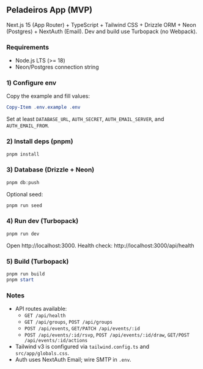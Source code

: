 ## Peladeiros App (MVP)

Next.js 15 (App Router) + TypeScript + Tailwind CSS + Drizzle ORM + Neon (Postgres) + NextAuth (Email). Dev and build use Turbopack (no Webpack).

### Requirements
- Node.js LTS (>= 18)
- Neon/Postgres connection string

### 1) Configure env

Copy the example and fill values:

```powershell
Copy-Item .env.example .env
```

Set at least `DATABASE_URL`, `AUTH_SECRET`, `AUTH_EMAIL_SERVER`, and `AUTH_EMAIL_FROM`.

### 2) Install deps (pnpm)

```powershell
pnpm install
```

### 3) Database (Drizzle + Neon)

```powershell
pnpm db:push
```

Optional seed:

```powershell
pnpm run seed
```

### 4) Run dev (Turbopack)

```powershell
pnpm run dev
```

Open http://localhost:3000. Health check: http://localhost:3000/api/health

### 5) Build (Turbopack)

```powershell
pnpm run build
pnpm start
```

### Notes
- API routes available:
	- `GET /api/health`
	- `GET /api/groups`, `POST /api/groups`
	- `POST /api/events`, `GET/PATCH /api/events/:id`
	- `POST /api/events/:id/rsvp`, `POST /api/events/:id/draw`, `GET/POST /api/events/:id/actions`
- Tailwind v3 is configured via `tailwind.config.ts` and `src/app/globals.css`.
- Auth uses NextAuth Email; wire SMTP in `.env`.
